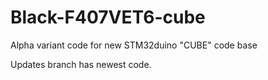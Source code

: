 # Black-F407VET6-cube
Alpha variant code for new STM32duino "CUBE" code base

Updates branch has newest code.
